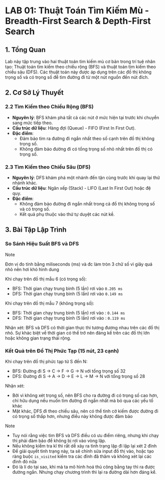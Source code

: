 # LAB 01: Thuật Toán Tìm Kiếm Mù - Breadth-First Search & Depth-First Search

## 1. Tổng Quan

Lab này tập trung vào hai thuật toán tìm kiếm mù cơ bản trong trí tuệ nhân tạo: Thuật toán tìm kiếm theo chiều rộng (BFS) và thuật toán tìm kiếm theo chiều sâu (DFS). Các thuật toán này được áp dụng trên các đồ thị không trọng số và có trọng số để tìm đường đi từ một nút nguồn đến nút đích.

## 2. Cơ Sở Lý Thuyết

### 2.2 Tìm Kiếm theo Chiều Rộng (BFS)

- **Nguyên lý**: BFS khám phá tất cả các nút ở mức hiện tại trước khi chuyển sang mức tiếp theo.
- **Cấu trúc dữ liệu**: Hàng đợi (Queue) - FIFO (First In First Out).
- **Đặc điểm**:
  - Đảm bảo tìm ra đường đi ngắn nhất theo số cạnh trên đồ thị không trọng số.
  - Không đảm bảo đường đi có tổng trọng số nhỏ nhất trên đồ thị có trọng số.

### 2.3 Tìm Kiếm theo Chiều Sâu (DFS)

- **Nguyên lý**: DFS khám phá một nhánh đến tận cùng trước khi quay lại thử nhánh khác.
- **Cấu trúc dữ liệu**: Ngăn xếp (Stack) - LIFO (Last In First Out) hoặc đệ quy.
- **Đặc điểm**:
  - Không đảm bảo đường đi ngắn nhất trong cả đồ thị không trọng số và có trọng số.
  - Kết quả phụ thuộc vào thứ tự duyệt các nút kề.


## 3. Bài Tập Lập Trình

### So Sánh Hiệu Suất BFS và DFS
> [!NOTE]
> Đơn vị đo tính bằng miliseconds (ms) và đc làm tròn 3 chữ số vì giây quá nhỏ nên hơi khó hình dung 

Khi chạy trên đồ thị mẫu 6 (có trọng số):
- BFS: Thời gian chạy trung bình (5 lần) rơi vào `0.205 ms`
- DFS: Thời gian chạy trung bình (5 lần) rơi vào `0.149 ms`

Khi chạy trên đồ thị mẫu 7 (không trọng số):
- BFS: Thời gian chạy trung bình (5 lần) rơi vào : `0.144 ms`
- DFS: Thời gian chạy trung bình (5 lần) rơi vào : `0.119 ms`

Nhận xét: BFS và DFS có thời gian thực thi tương đương nhau trên các đồ thị nhỏ. Sự khác biệt về thời gian có thể trở nên đáng kể trên các đồ thị lớn hoặc không gian trạng thái rộng.

### Kết Quả trên Đồ Thị Phức Tạp (15 nút, 23 cạnh)

Khi chạy trên đồ thị phức tạp từ S đến N:
- BFS: Đường đi S → C → F → G → N với tổng trọng số 32
- DFS: Đường đi S → A → D → E → L → M → N với tổng trọng số 28

Nhận xét: 
- Bởi vì không xét trọng số, nên BFS cho ra đường đi có trọng số cao hơn, chỉ hữu dụng nếu muốn tìm đường đi ngắn nhất mà bỏ qua các yếu tố khác
- Mặt khác, DFS đi theo chiều sâu, nên có thể tình cờ kiếm được đường đi có trọng số thấp hơn, nhưng điều này không được đảm bảo


> [!NOTE] 
> - Tuy nói rằng việc tìm BFS và DFS điều có ưu điểm riêng, nhưng khi chạy thì phải đảm bảo để không bị rơi vào vòng lặp.
> - Nếu không kiểm tra kĩ thì rất dễ xảy ra tình trạng lặp đi lặp lại xét 2 đỉnh
> - Để giải quyết tình trạng này, ta sẽ chỉnh sửa input đồ thị vào, hoặc tạo ràng buộc `is_visited` kiểm tra các đỉnh đã thăm và không xét lại các đỉnh đó nữa 
> - Đó là lí do tại sao, khi mà ta mô hình hoá thủ công bằng tay thì ra được đường ngắn. Nhưng chạy chương trình thì lại ra đường dài hơn đáng kể.





